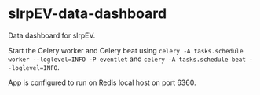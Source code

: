 # slrpEV-data-dashboard
Data dashboard for slrpEV.

Start the Celery worker and Celery beat using `celery -A tasks.schedule worker --loglevel=INFO -P eventlet` and `celery -A tasks.schedule beat --loglevel=INFO`. 

App is configured to run on Redis local host on port 6360. 

